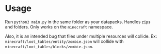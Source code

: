# Usage

Run `python3 main.py` in the same folder as your datapacks. Handles `zips` and folders. Only works on the `minecraft` namespace.

Also, it is an intended bug that files under multiple resources will collide. Ex: `minecraft/loot_tables/entity/zombie.json` will collide with `minecraft/loot_tables/blocks/zombie.json`.
